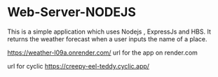 # Web-Server-NODEJS

This is a simple application which uses Nodejs , ExpressJs and HBS. It returns the
weather forecast when a user inputs the name of a place.

https://weather-l09a.onrender.com/
url for the app on render.com 

url for cyclic
https://creepy-eel-teddy.cyclic.app/
